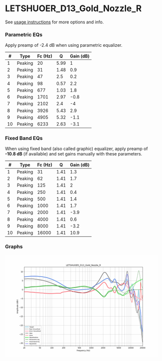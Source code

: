 # LETSHUOER_D13_Gold_Nozzle_R
See [usage instructions](https://github.com/jaakkopasanen/AutoEq#usage) for more options and info.

### Parametric EQs
Apply preamp of -2.4 dB when using parametric equalizer.

|   # | Type    |   Fc (Hz) |    Q |   Gain (dB) |
|-----|---------|-----------|------|-------------|
|   1 | Peaking |        20 | 5.99 |         1   |
|   2 | Peaking |        31 | 1.48 |         0.9 |
|   3 | Peaking |        47 | 2.5  |         0.2 |
|   4 | Peaking |        98 | 0.57 |         2.2 |
|   5 | Peaking |       677 | 1.03 |         1.8 |
|   6 | Peaking |      1701 | 2.97 |        -0.8 |
|   7 | Peaking |      2102 | 2.4  |        -4   |
|   8 | Peaking |      3926 | 5.43 |         2.9 |
|   9 | Peaking |      4905 | 5.32 |        -1.1 |
|  10 | Peaking |      6233 | 2.63 |        -3.1 |

### Fixed Band EQs
When using fixed band (also called graphic) equalizer, apply preamp of **-10.8 dB** (if available) and set gains manually with these parameters.

|   # | Type    |   Fc (Hz) |    Q |   Gain (dB) |
|-----|---------|-----------|------|-------------|
|   1 | Peaking |        31 | 1.41 |         1.3 |
|   2 | Peaking |        62 | 1.41 |         1.7 |
|   3 | Peaking |       125 | 1.41 |         2   |
|   4 | Peaking |       250 | 1.41 |         0.4 |
|   5 | Peaking |       500 | 1.41 |         1.4 |
|   6 | Peaking |      1000 | 1.41 |         1.7 |
|   7 | Peaking |      2000 | 1.41 |        -3.9 |
|   8 | Peaking |      4000 | 1.41 |         0.6 |
|   9 | Peaking |      8000 | 1.41 |        -3.2 |
|  10 | Peaking |     16000 | 1.41 |        10.9 |

### Graphs
![](./LETSHUOER_D13_Gold_Nozzle_R.png)
